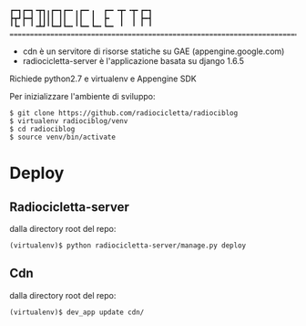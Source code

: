    ┏━┓┏━┓╺┳┓╻┏━┓┏━╸╻┏━╸╻  ┏━╸╺┳╸╺┳╸┏━┓
    ┣┳┛┣━┫ ┃┃┃┃ ┃┃  ┃┃  ┃  ┣╸  ┃  ┃ ┣━┫
    ╹┗╸╹ ╹╺┻┛╹┗━┛┗━╸╹┗━╸┗━╸┗━╸ ╹  ╹ ╹ ╹
    =======================================================================

 * cdn è un servitore di risorse statiche su GAE (appengine.google.com)
 * radiocicletta-server è l'applicazione basata su django 1.6.5

Richiede python2.7 e virtualenv e Appengine SDK

Per inizializzare l'ambiente di sviluppo:

    $ git clone https://github.com/radiocicletta/radiociblog
    $ virtualenv radiociblog/venv
    $ cd radiociblog
    $ source venv/bin/activate

Deploy
======

Radiocicletta-server
--------------------

dalla directory root del repo:

    (virtualenv)$ python radiocicletta-server/manage.py deploy

Cdn
---

dalla directory root del repo:

    (virtualenv)$ dev_app update cdn/
